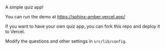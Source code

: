 A simple quiz app!

You can run the demo at https://sphinx-amber.vercel.app/

If you want to have your own quiz app, you can fork this repo and deploy it to Vercel.

Modify the questions and other settings in `src/lib/config`.
